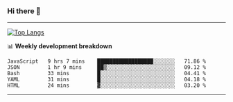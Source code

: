 ### Hi there 👋

-------
[![Top Langs](https://github-readme-stats.vercel.app/api/top-langs/?username=ashish-r)](https://github.com/anuraghazra/github-readme-stats)

📊 **Weekly development breakdown**
<!--START_SECTION:waka-->
```text
JavaScript   9 hrs 7 mins    ██████████████████░░░░░░░   71.86 % 
JSON         1 hr 9 mins     ██▒░░░░░░░░░░░░░░░░░░░░░░   09.12 % 
Bash         33 mins         █░░░░░░░░░░░░░░░░░░░░░░░░   04.41 % 
YAML         31 mins         █░░░░░░░░░░░░░░░░░░░░░░░░   04.18 % 
HTML         24 mins         ▓░░░░░░░░░░░░░░░░░░░░░░░░   03.20 % 
```
<!--END_SECTION:waka-->
-------

<!--
**ashish-r/ashish-r** is a ✨ _special_ ✨ repository because its `README.md` (this file) appears on your GitHub profile.

Here are some ideas to get you started:

- 🔭 I’m currently working on ...
- 🌱 I’m currently learning ...
- 👯 I’m looking to collaborate on ...
- 🤔 I’m looking for help with ...
- 💬 Ask me about ...
- 📫 How to reach me: ...
- 😄 Pronouns: ...
- ⚡ Fun fact: ...
-->
